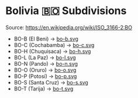 # Bolivia 🇧🇴 Subdivisions

Source: https://en.wikipedia.org/wiki/ISO_3166-2:BO

* BO-B (El Beni) -> [bo-b.svg](https://github.com/amckenna41/iso3166-flag-icons/blob/main/iso3166-2-icons/BO/bo-b.svg)
* BO-C (Cochabamba) -> [bo-c.svg](https://github.com/amckenna41/iso3166-flag-icons/blob/main/iso3166-2-icons/BO/bo-c.svg)
* BO-H (Chuquisaca) -> [bo-h.svg](https://github.com/amckenna41/iso3166-flag-icons/blob/main/iso3166-2-icons/BO/bo-h.svg)
* BO-L (La Paz) -> [bo-l.svg](https://github.com/amckenna41/iso3166-flag-icons/blob/main/iso3166-2-icons/BO/bo-l.svg)
* BO-N (Pando) -> [bo-n.svg](https://github.com/amckenna41/iso3166-flag-icons/blob/main/iso3166-2-icons/BO/bo-n.svg)
* BO-O (Oruro) -> [bo-o.svg](https://github.com/amckenna41/iso3166-flag-icons/blob/main/iso3166-2-icons/BO/bo-o.svg)
* BO-P (Potosí) -> [bo-p.svg](https://github.com/amckenna41/iso3166-flag-icons/blob/main/iso3166-2-icons/BO/bo-p.svg)
* BO-S (Santa Cruz) -> [bo-s.svg](https://github.com/amckenna41/iso3166-flag-icons/blob/main/iso3166-2-icons/BO/bo-s.svg)
* BO-T (Tarija) -> [bo-t.svg](https://github.com/amckenna41/iso3166-flag-icons/blob/main/iso3166-2-icons/BO/bo-t.svg)
